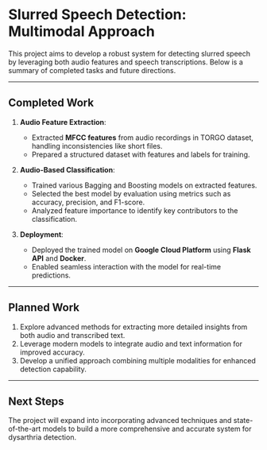 # Slurred Speech Detection: Multimodal Approach

This project aims to develop a robust system for detecting slurred speech by leveraging both audio features and speech transcriptions. Below is a summary of completed tasks and future directions.

---

## **Completed Work**

1. **Audio Feature Extraction**:
   - Extracted **MFCC features** from audio recordings in TORGO dataset, handling inconsistencies like short files.
   - Prepared a structured dataset with features and labels for training.

2. **Audio-Based Classification**:
   - Trained various Bagging and Boosting models on extracted features.
   - Selected the best model by evaluation using metrics such as accuracy, precision, and F1-score.
   - Analyzed feature importance to identify key contributors to the classification.

3. **Deployment**:
   - Deployed the trained model on **Google Cloud Platform** using **Flask API** and **Docker**.
   - Enabled seamless interaction with the model for real-time predictions.

---

## **Planned Work**

1. Explore advanced methods for extracting more detailed insights from both audio and transcribed text.
2. Leverage modern models to integrate audio and text information for improved accuracy.
3. Develop a unified approach combining multiple modalities for enhanced detection capability.

---

## **Next Steps**
The project will expand into incorporating advanced techniques and state-of-the-art models to build a more comprehensive and accurate system for dysarthria detection.
